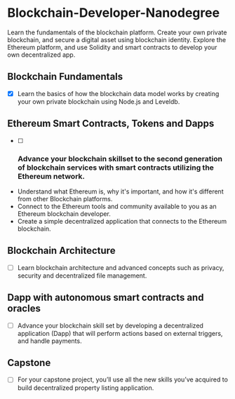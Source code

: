 # Blockchain-Developer-Nanodegree

Learn the fundamentals of the blockchain platform. Create your own private blockchain, and secure a digital asset using blockchain identity. Explore the Ethereum platform, and use Solidity and smart contracts to develop your own decentralized app.

## Blockchain Fundamentals

- [x] Learn the basics of how the blockchain data model works by creating your own private blockchain using Node.js and Leveldb.

## Ethereum Smart Contracts, Tokens and Dapps

- [ ] ### Advance your blockchain skillset to the second generation of blockchain services with smart contracts utilizing the Ethereum network.
- Understand what Ethereum is, why it's important, and how it's different from other Blockchain platforms.
- Connect to the Ethereum tools and community available to you as an Ethereum blockchain developer.
- Create a simple decentralized application that connects to the Ethereum blockchain.

## Blockchain Architecture

- [ ] Learn blockchain architecture and advanced concepts such as privacy, security and decentralized file management.

## Dapp with autonomous smart contracts and oracles

- [ ] Advance your blockchain skill set by developing a decentralized application (Dapp) that will perform actions based on external triggers, and handle payments.

## Capstone

- [ ] For your capstone project, you’ll use all the new skills you’ve acquired to build decentralized property listing application.
